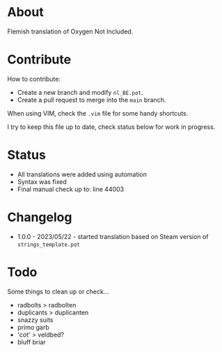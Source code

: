 # About
Flemish translation of Oxygen Not Included. 

# Contribute
How to contribute:
- Create a new branch and modify `nl_BE.pot`. 
- Create a pull request to merge into the `main` branch.

When using VIM, check the `.vim` file for some handy shortcuts.

I try to keep this file up to date, check status below for work in progress.

# Status
- All translations were added using automation
- Syntax was fixed
- Final manual check up to: line 44003

# Changelog
- 1.0.0 - 2023/05/22 - started translation based on Steam version of `strings_template.pot` 

# Todo
Some things to clean up or check...
- radbolts > radbolten
- duplicants > duplicanten
- snazzy suits
- primo garb
- 'cot' > veldbed?
- bluff briar
